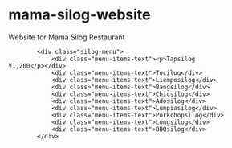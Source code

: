 # mama-silog-website
Website for Mama Silog Restaurant


            <div class="silog-menu">
                <div class="menu-items-text"><p>Tapsilog                 ¥1,200</p></div>
                <div class="menu-items-text">Tocilog</div>
                <div class="menu-items-text">Liemposilog</div>
                <div class="menu-items-text">Bangsilog</div>
                <div class="menu-items-text">Chicsilog</div>
                <div class="menu-items-text">Adosilog</div>
                <div class="menu-items-text">Lumpiasilog</div>
                <div class="menu-items-text">Porkchopsilog</div>
                <div class="menu-items-text">Longsilog</div>
                <div class="menu-items-text">BBQsilog</div>
            </div>